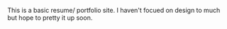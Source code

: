 This is a basic resume/ portfolio site.  I haven't focued on design to much but hope to pretty it up soon.

